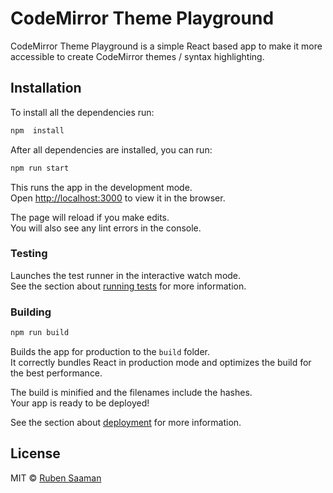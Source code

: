 # CodeMirror Theme Playground

CodeMirror Theme Playground is a simple React based app to make it more accessible to create CodeMirror themes / syntax highlighting.

## Installation

To install all the dependencies run:

```sh
npm  install
```

After all dependencies are installed, you can run:

```sh
npm run start
```

This runs the app in the development mode.\
Open [http://localhost:3000](http://localhost:3000) to view it in the browser.

The page will reload if you make edits.\
You will also see any lint errors in the console.

### Testing

Launches the test runner in the interactive watch mode.\
See the section about [running tests](https://facebook.github.io/create-react-app/docs/running-tests) for more information.

### Building

```sh
npm run build
```

Builds the app for production to the `build` folder.\
It correctly bundles React in production mode and optimizes the build for the best performance.

The build is minified and the filenames include the hashes.\
Your app is ready to be deployed!

See the section about [deployment](https://facebook.github.io/create-react-app/docs/deployment) for more information.

## License

MIT &copy; [Ruben Saaman](https://github.com/RubenSmn/)
